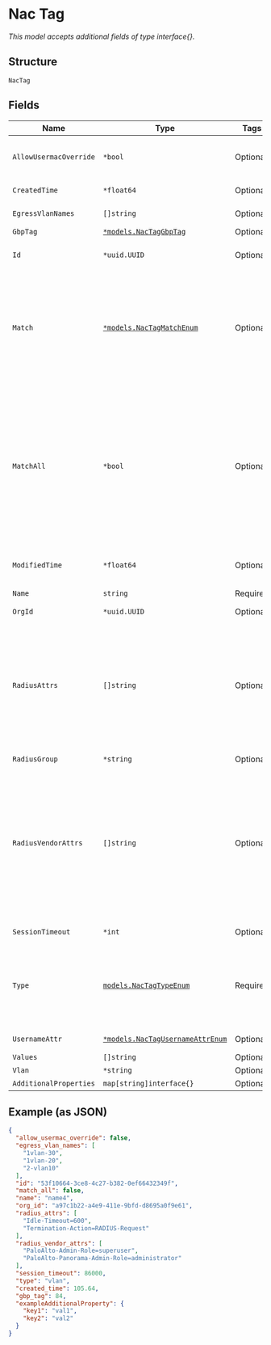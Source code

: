 
# Nac Tag

*This model accepts additional fields of type interface{}.*

## Structure

`NacTag`

## Fields

| Name | Type | Tags | Description |
|  --- | --- | --- | --- |
| `AllowUsermacOverride` | `*bool` | Optional | Can be set to true to allow the override by usermac result<br>**Default**: `false` |
| `CreatedTime` | `*float64` | Optional | When the object has been created, in epoch |
| `EgressVlanNames` | `[]string` | Optional | If `type`==`egress_vlan_names`, list of egress vlans to return |
| `GbpTag` | [`*models.NacTagGbpTag`](../../doc/models/containers/nac-tag-gbp-tag.md) | Optional | If `type`==`gbp_tag` |
| `Id` | `*uuid.UUID` | Optional | Unique ID of the object instance in the Mist Organization |
| `Match` | [`*models.NacTagMatchEnum`](../../doc/models/nac-tag-match-enum.md) | Optional | if `type`==`match`. enum: `cert_cn`, `cert_issuer`, `cert_san`, `cert_serial`, `cert_sub`, `cert_template`, `client_mac`, `idp_role`, `ingress_vlan`, `mdm_status`, `nas_ip`, `radius_group`, `realm`, `ssid`, `user_name`, `usermac_label`<br>**Constraints**: *Minimum Length*: `1` |
| `MatchAll` | `*bool` | Optional | This field is applicable only when `type`==`match`<br><br>* `false`: means it is sufficient to match any of the values (i.e., match-any behavior)<br>* `true`: means all values should be matched (i.e., match-all behavior)<br><br>Currently it makes sense to set this field to `true` only if the `match`==`idp_role` or `match`==`usermac_label`<br>**Default**: `false` |
| `ModifiedTime` | `*float64` | Optional | When the object has been modified for the last time, in epoch |
| `Name` | `string` | Required | **Constraints**: *Minimum Length*: `1` |
| `OrgId` | `*uuid.UUID` | Optional | - |
| `RadiusAttrs` | `[]string` | Optional | If `type`==`radius_attrs`, user can specify a list of one or more standard attributes in the field "radius_attrs".<br>It is the responsibility of the user to provide a syntactically correct string, otherwise it may not work as expected.<br>Note that it is allowed to have more than one radius_attrs in the result of a given rule. |
| `RadiusGroup` | `*string` | Optional | If `type`==`radius_group` |
| `RadiusVendorAttrs` | `[]string` | Optional | If `type`==`radius_vendor_attrs`, user can specify a list of one or more vendor-specific attributes in the field "radius_vendor_attrs".<br>It is the responsibility of the user to provide a syntactically correct string, otherwise it may not work as expected.<br>Note that it is allowed to have more than one radius_vendor_attrs in the result of a given rule. |
| `SessionTimeout` | `*int` | Optional | If `type`==`session_timeout, in seconds |
| `Type` | [`models.NacTagTypeEnum`](../../doc/models/nac-tag-type-enum.md) | Required | enum: `egress_vlan_names`, `gbp_tag`, `match`, `radius_attrs`, `radius_group`, `radius_vendor_attrs`, `session_timeout`, `username_attr`, `vlan`<br>**Constraints**: *Minimum Length*: `1` |
| `UsernameAttr` | [`*models.NacTagUsernameAttrEnum`](../../doc/models/nac-tag-username-attr-enum.md) | Optional | enum: `automatic`, `cn`, `dns`, `email`, `upn` |
| `Values` | `[]string` | Optional | If `type`==`match` |
| `Vlan` | `*string` | Optional | If `type`==`vlan` |
| `AdditionalProperties` | `map[string]interface{}` | Optional | - |

## Example (as JSON)

```json
{
  "allow_usermac_override": false,
  "egress_vlan_names": [
    "1vlan-30",
    "1vlan-20",
    "2-vlan10"
  ],
  "id": "53f10664-3ce8-4c27-b382-0ef66432349f",
  "match_all": false,
  "name": "name4",
  "org_id": "a97c1b22-a4e9-411e-9bfd-d8695a0f9e61",
  "radius_attrs": [
    "Idle-Timeout=600",
    "Termination-Action=RADIUS-Request"
  ],
  "radius_vendor_attrs": [
    "PaloAlto-Admin-Role=superuser",
    "PaloAlto-Panorama-Admin-Role=administrator"
  ],
  "session_timeout": 86000,
  "type": "vlan",
  "created_time": 105.64,
  "gbp_tag": 84,
  "exampleAdditionalProperty": {
    "key1": "val1",
    "key2": "val2"
  }
}
```

